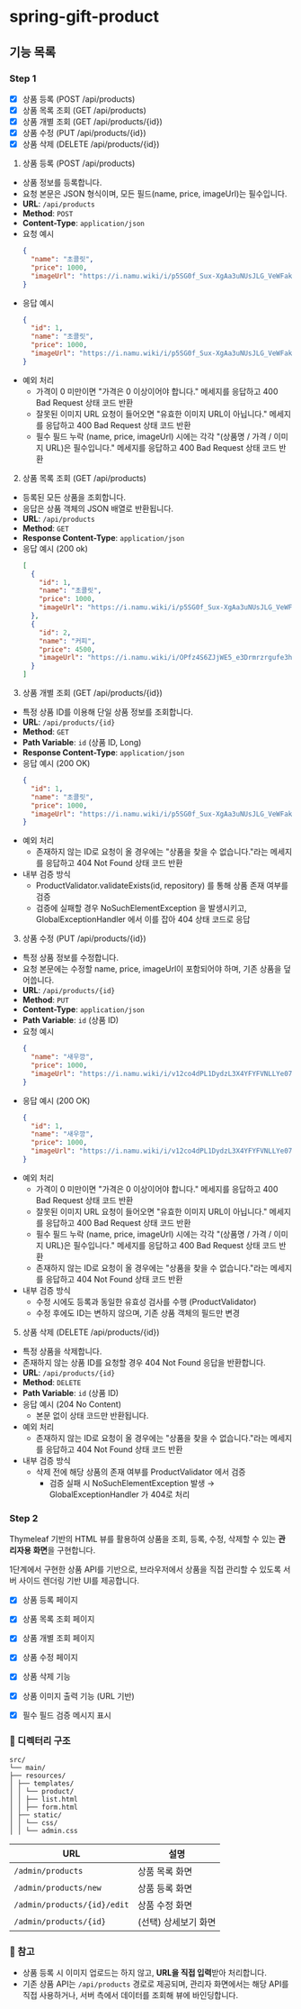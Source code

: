 # spring-gift-product

## 기능 목록

### Step 1

- [x] 상품 등록 (POST /api/products)
- [x] 상품 목록 조회 (GET /api/products)
- [x] 상품 개별 조회 (GET /api/products/{id})
- [x] 상품 수정 (PUT /api/products/{id})
- [x] 상품 삭제 (DELETE /api/products/{id})

1. 상품 등록 (POST /api/products)
  - 상품 정보를 등록합니다.  
  - 요청 본문은 JSON 형식이며, 모든 필드(name, price, imageUrl)는 필수입니다.
  - **URL**: `/api/products`
  - **Method**: `POST`
  - **Content-Type**: `application/json`
  - 요청 예시
    ```json
    {
      "name": "초콜릿",
      "price": 1000,
      "imageUrl": "https://i.namu.wiki/i/p5SG0f_Sux-XgAa3uNUsJLG_VeWFakukCtXW4kAiWZoiTqjYq0xVDJGpWqga8_LNZGQoCLf-E-gCev-GLYdibGQgQFny_R44zfBbtwU52rpJ1d_sOkzZb8CaBO7DTi3mTrTkRW_SN7wBX9DlAa0zBg.webp"
    }
  - 응답 예시
    ```json
    {
      "id": 1,
      "name": "초콜릿",
      "price": 1000,
      "imageUrl": "https://i.namu.wiki/i/p5SG0f_Sux-XgAa3uNUsJLG_VeWFakukCtXW4kAiWZoiTqjYq0xVDJGpWqga8_LNZGQoCLf-E-gCev-GLYdibGQgQFny_R44zfBbtwU52rpJ1d_sOkzZb8CaBO7DTi3mTrTkRW_SN7wBX9DlAa0zBg.webp"
    }
  - 예외 처리
    - 가격이 0 미만이면 "가격은 0 이상이어야 합니다." 메세지를 응답하고 400 Bad Request 상태 코드 반환
    - 잘못된 이미지 URL 요청이 들어오면 "유효한 이미지 URL이 아닙니다." 메세지를 응답하고 400 Bad Request 상태 코드 반환
    - 필수 필드 누락 (name, price, imageUrl) 시에는 각각 "(상품명 / 가격 / 이미지 URL)은 필수입니다." 메세지를 응답하고 400 Bad Request 상태 코드 반환

2. 상품 목록 조회 (GET /api/products)
  - 등록된 모든 상품을 조회합니다.  
  - 응답은 상품 객체의 JSON 배열로 반환됩니다.
  - **URL**: `/api/products`
  - **Method**: `GET`
  - **Response Content-Type**: `application/json`
  - 응답 예시 (200 ok)
    ```json
    [
      {
        "id": 1,
        "name": "초콜릿",
        "price": 1000,
        "imageUrl": "https://i.namu.wiki/i/p5SG0f_Sux-XgAa3uNUsJLG_VeWFakukCtXW4kAiWZoiTqjYq0xVDJGpWqga8_LNZGQoCLf-E-gCev-GLYdibGQgQFny_R44zfBbtwU52rpJ1d_sOkzZb8CaBO7DTi3mTrTkRW_SN7wBX9DlAa0zBg.webp"
      },
      {
        "id": 2,
        "name": "커피",
        "price": 4500,
        "imageUrl": "https://i.namu.wiki/i/OPfz4S6ZJjWE5_e3Drmrzrgufe3hP-5wyR71QWp3LD3MXoKU2cd3Stnry_yQZgD4MjmwbRfTnOGE87Y9ZS8qkZWGnoeeOBeqpS9Bv3v7P5vVsaMU97ukaJ5PXZF-mmkFY_rtqNoQR5KsQWbbU3Mq0g.webp"
      }
    ]

3. 상품 개별 조회 (GET /api/products/{id})
  - 특정 상품 ID를 이용해 단일 상품 정보를 조회합니다.
  - **URL**: `/api/products/{id}`
  - **Method**: `GET`
  - **Path Variable**: `id` (상품 ID, Long)
  - **Response Content-Type**: `application/json`
  - 응답 예시 (200 OK)
    ```json
    {
      "id": 1,
      "name": "초콜릿",
      "price": 1000,
      "imageUrl": "https://i.namu.wiki/i/p5SG0f_Sux-XgAa3uNUsJLG_VeWFakukCtXW4kAiWZoiTqjYq0xVDJGpWqga8_LNZGQoCLf-E-gCev-GLYdibGQgQFny_R44zfBbtwU52rpJ1d_sOkzZb8CaBO7DTi3mTrTkRW_SN7wBX9DlAa0zBg.webp"
    }
  - 예외 처리
    - 존재하지 않는 ID로 요청이 올 경우에는 "상품을 찾을 수 없습니다."라는 메세지를 응답하고 404 Not Found 상태 코드 반환
  - 내부 검증 방식
    - ProductValidator.validateExists(id, repository) 를 통해 상품 존재 여부를 검증
    - 검증에 실패할 경우 NoSuchElementException 을 발생시키고, GlobalExceptionHandler 에서 이를 잡아 404 상태 코드로 응답

3. 상품 수정 (PUT /api/products/{id})
  - 특정 상품 정보를 수정합니다.
  - 요청 본문에는 수정할 name, price, imageUrl이 포함되어야 하며, 기존 상품을 덮어씁니다.
  - **URL**: `/api/products/{id}`
  - **Method**: `PUT`
  - **Content-Type**: `application/json`
  - **Path Variable**: `id` (상품 ID)
  - 요청 예시
    ```json
    {
      "name": "새우깡",
      "price": 1000,
      "imageUrl": "https://i.namu.wiki/i/v12co4dPL1DydzL3X4YFYFVNLLYe07BO2zSofx2LmrUG7g1PNWaBOC5Gwa2ip1r6EUxYIYzRze-9qRZVTQeq0lVjv91X_cWPVPb0HXitAg7NoCHDqpvbPZUHE3WyyAE2uead00JqL5w6uIxQQYTDPA.webp"
    }
  - 응답 예시 (200 OK)
    ```json
    {
      "id": 1,
      "name": "새우깡",
      "price": 1000,
      "imageUrl": "https://i.namu.wiki/i/v12co4dPL1DydzL3X4YFYFVNLLYe07BO2zSofx2LmrUG7g1PNWaBOC5Gwa2ip1r6EUxYIYzRze-9qRZVTQeq0lVjv91X_cWPVPb0HXitAg7NoCHDqpvbPZUHE3WyyAE2uead00JqL5w6uIxQQYTDPA.webp"
    }
  - 예외 처리
    - 가격이 0 미만이면 "가격은 0 이상이어야 합니다." 메세지를 응답하고 400 Bad Request 상태 코드 반환
    - 잘못된 이미지 URL 요청이 들어오면 "유효한 이미지 URL이 아닙니다." 메세지를 응답하고 400 Bad Request 상태 코드 반환
    - 필수 필드 누락 (name, price, imageUrl) 시에는 각각 "(상품명 / 가격 / 이미지 URL)은 필수입니다." 메세지를 응답하고 400 Bad Request 상태 코드 반환
    - 존재하지 않는 ID로 요청이 올 경우에는 "상품을 찾을 수 없습니다."라는 메세지를 응답하고 404 Not Found 상태 코드 반환
  - 내부 검증 방식
    - 수정 시에도 등록과 동일한 유효성 검사를 수행 (ProductValidator)
    - 수정 후에도 ID는 변하지 않으며, 기존 상품 객체의 필드만 변경

5. 상품 삭제 (DELETE /api/products/{id})
  - 특정 상품을 삭제합니다.
  - 존재하지 않는 상품 ID를 요청할 경우 404 Not Found 응답을 반환합니다.
  - **URL**: `/api/products/{id}`
  - **Method**: `DELETE`
  - **Path Variable**: `id` (상품 ID)
  - 응답 예시 (204 No Content)
    - 본문 없이 상태 코드만 반환됩니다.
  - 예외 처리
    - 존재하지 않는 ID로 요청이 올 경우에는 "상품을 찾을 수 없습니다."라는 메세지를 응답하고 404 Not Found 상태 코드 반환
  - 내부 검증 방식
    - 삭제 전에 해당 상품의 존재 여부를 ProductValidator 에서 검증
      - 검증 실패 시 NoSuchElementException 발생 → GlobalExceptionHandler 가 404로 처리



### Step 2

Thymeleaf 기반의 HTML 뷰를 활용하여 상품을 조회, 등록, 수정, 삭제할 수 있는 **관리자용 화면**을 구현합니다.

1단계에서 구현한 상품 API를 기반으로, 브라우저에서 상품을 직접 관리할 수 있도록 서버 사이드 렌더링 기반 UI를 제공합니다.

- [x] 상품 등록 페이지
- [x] 상품 목록 조회 페이지
- [x] 상품 개별 조회 페이지
- [x] 상품 수정 페이지
- [x] 상품 삭제 기능
- [x] 상품 이미지 출력 기능 (URL 기반)
- [x] 필수 필드 검증 메시지 표시



### 📂 디렉터리 구조

```text
src/
└── main/
├── resources/
│ ├── templates/
│ │ └── product/
│ │ ├── list.html
│ │ ├── form.html
│ ├── static/
│ │ └── css/
│ │ └── admin.css
```

| URL | 설명 |
|-----|------|
| `/admin/products` | 상품 목록 화면 |
| `/admin/products/new` | 상품 등록 화면 |
| `/admin/products/{id}/edit` | 상품 수정 화면 |
| `/admin/products/{id}` | (선택) 상세보기 화면 |

### 📌 참고

- 상품 등록 시 이미지 업로드는 하지 않고, **URL을 직접 입력**받아 처리합니다.
- 기존 상품 API는 `/api/products` 경로로 제공되며, 관리자 화면에서는 해당 API를 직접 사용하거나, 서버 측에서 데이터를 조회해 뷰에 바인딩합니다.